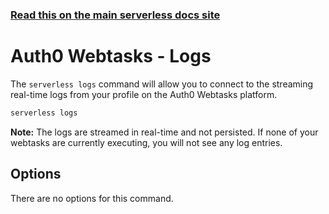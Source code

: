 <!--
title: Serverless Framework Commands - Auth0 Webtasks - Logs
menuText: logs
menuOrder: 10
description: View logs of your Auth0 Webtask Function within your terminal using the Serverless Framework
layout: Doc
-->

<!-- DOCS-SITE-LINK:START automatically generated  -->
### [Read this on the main serverless docs site](https://www.serverless.com/framework/docs/providers/webtasks/cli-reference/logs)
<!-- DOCS-SITE-LINK:END -->

# Auth0 Webtasks - Logs

The `serverless logs` command will allow you to connect to the streaming real-time logs from your profile on the Auth0 Webtasks platform.

```bash
serverless logs
```

**Note:** The logs are streamed in real-time and not persisted. If none of your webtasks are currently executing, you will not see any log entries.

## Options

There are no options for this command.
